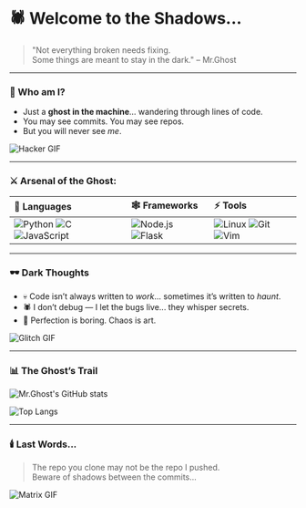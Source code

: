 # 🕷️ Welcome to the Shadows...

> "Not everything broken needs fixing.  
> Some things are meant to stay in the dark." – Mr.Ghost

---

### 👤 Who am I?
- Just a **ghost in the machine**... wandering through lines of code.  
- You may see commits. You may see repos.  
- But you will never see *me*.  

![Hacker GIF](https://media.giphy.com/media/v1.Y2lkPWVjZjA1ZTQ3aXA3YjBrYWJuYmR3djY4ZmYwN24ydndsdHJjdG1sc2dnNXhlYmJidSZlcD12MV9naWZzX3JlbGF0ZWQmY3Q9Zw/gbSk5dMWmDfqg/giphy.gif)

---

### ⚔️ Arsenal of the Ghost:
| 🧩 Languages | 🕸️ Frameworks | ⚡ Tools |
|:-------------|:--------------|:---------|
| ![Python](https://img.shields.io/badge/Python-black?style=for-the-badge&logo=python&logoColor=white) ![C](https://img.shields.io/badge/C-black?style=for-the-badge&logo=c&logoColor=white) ![JavaScript](https://img.shields.io/badge/JavaScript-black?style=for-the-badge&logo=javascript&logoColor=white) | ![Node.js](https://img.shields.io/badge/Node.js-black?style=for-the-badge&logo=node.js&logoColor=white) ![Flask](https://img.shields.io/badge/Flask-black?style=for-the-badge&logo=flask&logoColor=white) | ![Linux](https://img.shields.io/badge/Linux-black?style=for-the-badge&logo=linux&logoColor=white) ![Git](https://img.shields.io/badge/Git-black?style=for-the-badge&logo=git&logoColor=white) ![Vim](https://img.shields.io/badge/Vim-black?style=for-the-badge&logo=vim&logoColor=white) |

---

### 🕶️ Dark Thoughts
- 💀 Code isn’t always written to *work*... sometimes it’s written to *haunt*.  
- 🕷️ I don’t debug — I let the bugs live... they whisper secrets.  
- 🔪 Perfection is boring. Chaos is art.  

![Glitch GIF](https://media.giphy.com/media/v1.Y2lkPTc5MGI3NjExbGVwMm40MmV4aWhzazFpNW16eGRzYWEyanI1MTl1ZWdseTR5cGh4cSZlcD12MV9naWZzX3NlYXJjaCZjdD1n/D0iSw7Imc7KnYkc4I5/giphy.gif)

---

### 📊 The Ghost’s Trail
![Mr.Ghost's GitHub stats](https://github-readme-stats.vercel.app/api?username=MrGhost&show_icons=true&theme=dark&hide_border=true&bg_color=000000&title_color=FF0000&icon_color=FF0000)

![Top Langs](https://github-readme-stats.vercel.app/api/top-langs/?username=MrGhost&layout=compact&theme=dark&hide_border=true&bg_color=000000&title_color=FF0000&icon_color=FF0000)

---

### 🕯️ Last Words...
> The repo you clone may not be the repo I pushed.  
> Beware of shadows between the commits...

![Matrix GIF](https://media4.giphy.com/media/v1.Y2lkPTc5MGI3NjExdDVnbzAxcG5qcnBpYTkwNXo2MGE4dXV4dGdneHd4bXQzZG0zZTVyZiZlcD12MV9pbnRlcm5hbF9naWZfYnlfaWQmY3Q9Zw/PSBsUwcZmQ9UI/giphy.gif)
